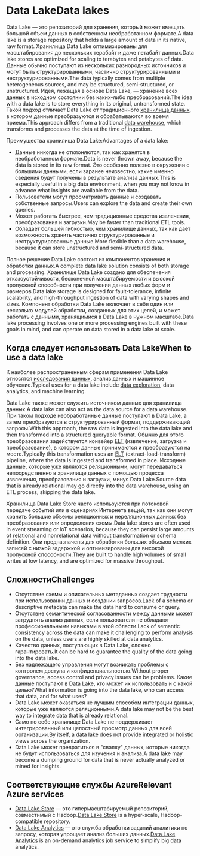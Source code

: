 # <a name="data-lakes"></a><span data-ttu-id="ad87f-101">Data Lake</span><span class="sxs-lookup"><span data-stu-id="ad87f-101">Data lakes</span></span>

<span data-ttu-id="ad87f-102">Data Lake — это репозиторий для хранения, который может вмещать большой объем данных в собственном необработанном формате.</span><span class="sxs-lookup"><span data-stu-id="ad87f-102">A data lake is a storage repository that holds a large amount of data in its native, raw format.</span></span> <span data-ttu-id="ad87f-103">Хранилища Data Lake оптимизированы для масштабирования до нескольких терабайт и даже петабайт данных.</span><span class="sxs-lookup"><span data-stu-id="ad87f-103">Data lake stores are optimized for scaling to terabytes and petabytes of data.</span></span> <span data-ttu-id="ad87f-104">Данные обычно поступают из нескольких разнородных источников и могут быть структурированными, частично структурированными и неструктурированными.</span><span class="sxs-lookup"><span data-stu-id="ad87f-104">The data typically comes from multiple heterogeneous sources, and may be structured, semi-structured, or unstructured.</span></span> <span data-ttu-id="ad87f-105">Идея, лежащая в основе Data Lake, — хранение всех данных в исходном состоянии без каких-либо преобразований.</span><span class="sxs-lookup"><span data-stu-id="ad87f-105">The idea with a data lake is to store everything in its original, untransformed state.</span></span> <span data-ttu-id="ad87f-106">Такой подход отличает Data Lake от традиционного [хранилища данных](../relational-data/data-warehousing.md), в котором данные преобразуются и обрабатываются во время приема.</span><span class="sxs-lookup"><span data-stu-id="ad87f-106">This approach differs from a traditional [data warehouse](../relational-data/data-warehousing.md), which transforms and processes the data at the time of ingestion.</span></span>

<span data-ttu-id="ad87f-107">Преимущества хранилища Data Lake:</span><span class="sxs-lookup"><span data-stu-id="ad87f-107">Advantages of a data lake:</span></span>

- <span data-ttu-id="ad87f-108">Данные никогда не отклоняются, так как хранятся в необработанном формате.</span><span class="sxs-lookup"><span data-stu-id="ad87f-108">Data is never thrown away, because the data is stored in its raw format.</span></span> <span data-ttu-id="ad87f-109">Это особенно полезно в окружении с большими данными, если заранее неизвестно, какие именно сведения будут получены в результате анализа данных.</span><span class="sxs-lookup"><span data-stu-id="ad87f-109">This is especially useful in a big data environment, when you may not know in advance what insights are available from the data.</span></span>
- <span data-ttu-id="ad87f-110">Пользователи могут просматривать данные и создавать собственные запросы.</span><span class="sxs-lookup"><span data-stu-id="ad87f-110">Users can explore the data and create their own queries.</span></span>
- <span data-ttu-id="ad87f-111">Может работать быстрее, чем традиционные средства извлечения, преобразования и загрузки.</span><span class="sxs-lookup"><span data-stu-id="ad87f-111">May be faster than traditional ETL tools.</span></span>
- <span data-ttu-id="ad87f-112">Обладает большей гибкостью, чем хранилище данных, так как дает возможность хранить частично структурированные и неструктурированные данные.</span><span class="sxs-lookup"><span data-stu-id="ad87f-112">More flexible than a data warehouse, because it can store unstructured and semi-structured data.</span></span>

<span data-ttu-id="ad87f-113">Полное решение Data Lake состоит из компонентов хранения и обработки данных.</span><span class="sxs-lookup"><span data-stu-id="ad87f-113">A complete data lake solution consists of both storage and processing.</span></span> <span data-ttu-id="ad87f-114">Хранилище Data Lake создано для обеспечения отказоустойчивости, бесконечной масштабируемости и высокой пропускной способности при получении данных любых форм и размеров.</span><span class="sxs-lookup"><span data-stu-id="ad87f-114">Data lake storage is designed for fault-tolerance, infinite scalability, and high-throughput ingestion of data with varying shapes and sizes.</span></span> <span data-ttu-id="ad87f-115">Компонент обработки Data Lake включает в себя один или несколько модулей обработки, созданных для этих целей, и может работать с данными, хранящимися в Data Lake в нужном масштабе.</span><span class="sxs-lookup"><span data-stu-id="ad87f-115">Data lake processing involves one or more processing engines built with these goals in mind, and can operate on data stored in a data lake at scale.</span></span>

## <a name="when-to-use-a-data-lake"></a><span data-ttu-id="ad87f-116">Когда следует использовать Data Lake</span><span class="sxs-lookup"><span data-stu-id="ad87f-116">When to use a data lake</span></span>

<span data-ttu-id="ad87f-117">К наиболее распространенным сферам применения Data Lake относятся [исследования данных](./interactive-data-exploration.md), анализ данных и машинное обучение.</span><span class="sxs-lookup"><span data-stu-id="ad87f-117">Typical uses for a data lake include [data exploration](./interactive-data-exploration.md), data analytics, and machine learning.</span></span>

<span data-ttu-id="ad87f-118">Data Lake также может служить источником данных для хранилища данных.</span><span class="sxs-lookup"><span data-stu-id="ad87f-118">A data lake can also act as the data source for a data warehouse.</span></span> <span data-ttu-id="ad87f-119">При таком подходе необработанные данные поступают в Data Lake, а затем преобразуются в структурированный формат, поддерживающий запросы.</span><span class="sxs-lookup"><span data-stu-id="ad87f-119">With this approach, the raw data is ingested into the data lake and then transformed into a structured queryable format.</span></span> <span data-ttu-id="ad87f-120">Обычно для этого преобразования задействуется конвейер [ELT](../relational-data/etl.md#extract-load-and-transform-elt) (извлечение, загрузка и преобразование), в котором данные принимаются и преобразуются на месте.</span><span class="sxs-lookup"><span data-stu-id="ad87f-120">Typically this transformation uses an [ELT](../relational-data/etl.md#extract-load-and-transform-elt) (extract-load-transform) pipeline, where the data is ingested and transformed in place.</span></span> <span data-ttu-id="ad87f-121">Исходные данные, которые уже являются реляционными, могут передаваться непосредственно в хранилище данных с помощью процесса извлечения, преобразования и загрузки, минуя Data Lake.</span><span class="sxs-lookup"><span data-stu-id="ad87f-121">Source data that is already relational may go directly into the data warehouse, using an ETL process, skipping the data lake.</span></span>

<span data-ttu-id="ad87f-122">Хранилища Data Lake Store часто используются при потоковой передаче событий или в сценариях Интернета вещей, так как они могут хранить большие объемы реляционных и нереляционных данных без преобразования или определения схемы.</span><span class="sxs-lookup"><span data-stu-id="ad87f-122">Data lake stores are often used in event streaming or IoT scenarios, because they can persist large amounts of relational and nonrelational data without transformation or schema definition.</span></span> <span data-ttu-id="ad87f-123">Они предназначены для обработки больших объемов мелких записей с низкой задержкой и оптимизированы для высокой пропускной способности.</span><span class="sxs-lookup"><span data-stu-id="ad87f-123">They are built to handle high volumes of small writes at low latency, and are optimized for massive throughput.</span></span>

## <a name="challenges"></a><span data-ttu-id="ad87f-124">Сложности</span><span class="sxs-lookup"><span data-stu-id="ad87f-124">Challenges</span></span>

- <span data-ttu-id="ad87f-125">Отсутствие схемы и описательных метаданных создает трудности при использовании данных и создании запросов.</span><span class="sxs-lookup"><span data-stu-id="ad87f-125">Lack of a schema or descriptive metadata can make the data hard to consume or query.</span></span>
- <span data-ttu-id="ad87f-126">Отсутствие семантической согласованности между данными может затруднять анализ данных, если пользователи не обладают профессиональными навыками в этой области.</span><span class="sxs-lookup"><span data-stu-id="ad87f-126">Lack of semantic consistency across the data can make it challenging to perform analysis on the data, unless users are highly skilled at data analytics.</span></span>
- <span data-ttu-id="ad87f-127">Качество данных, поступающих в Data Lake, сложно гарантировать.</span><span class="sxs-lookup"><span data-stu-id="ad87f-127">It can be hard to guarantee the quality of the data going into the data lake.</span></span>
- <span data-ttu-id="ad87f-128">Без надлежащего управления могут возникать проблемы с контролем доступа и конфиденциальностью.</span><span class="sxs-lookup"><span data-stu-id="ad87f-128">Without proper governance, access control and privacy issues can be problems.</span></span> <span data-ttu-id="ad87f-129">Какие данные поступают в Data Lake, кто может их использовать и с какой целью?</span><span class="sxs-lookup"><span data-stu-id="ad87f-129">What information is going into the data lake, who can access that data, and for what uses?</span></span>
- <span data-ttu-id="ad87f-130">Data Lake может оказаться не лучшим способом интеграции данных, которые уже являются реляционными.</span><span class="sxs-lookup"><span data-stu-id="ad87f-130">A data lake may not be the best way to integrate data that is already relational.</span></span>
- <span data-ttu-id="ad87f-131">Само по себе хранилище Data Lake не поддерживает интегрированный или целостный просмотр данных для всей организации.</span><span class="sxs-lookup"><span data-stu-id="ad87f-131">By itself, a data lake does not provide integrated or holistic views across the organization.</span></span>
- <span data-ttu-id="ad87f-132">Data Lake может превратиться в "свалку" данных, которые никогда не будут использоваться для изучения и анализа.</span><span class="sxs-lookup"><span data-stu-id="ad87f-132">A data lake may become a dumping ground for data that is never actually analyzed or mined for insights.</span></span>

## <a name="relevant-azure-services"></a><span data-ttu-id="ad87f-133">Соответствующие службы Azure</span><span class="sxs-lookup"><span data-stu-id="ad87f-133">Relevant Azure services</span></span>

- <span data-ttu-id="ad87f-134">[Data Lake Store](/azure/data-lake-store/) — это гипермасштабируемый репозиторий, совместимый с Hadoop.</span><span class="sxs-lookup"><span data-stu-id="ad87f-134">[Data Lake Store](/azure/data-lake-store/) is a hyper-scale, Hadoop-compatible repository.</span></span>
- <span data-ttu-id="ad87f-135">[Data Lake Analytics](/azure/data-lake-analytics/) — это служба обработки заданий аналитики по запросу, которая упрощает анализ больших данных.</span><span class="sxs-lookup"><span data-stu-id="ad87f-135">[Data Lake Analytics](/azure/data-lake-analytics/) is an on-demand analytics job service to simplify big data analytics.</span></span>
